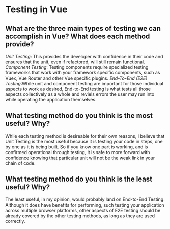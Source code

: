 # Testing in Vue

## What are the three main types of testing we can accomplish in Vue? What does each method provide?
<em>Unit Testing</em>: This provides the developer with confidence in their code and ensures that the unit, even if refactored, will still remain functional.
<em>Component Testing</em>: Testing components require specialized testing frameworks that work with your framework specific components, such as Vuex, Vue Router and other Vue specific plugins.
<em>End-To-End (E2E) Testing</em>:While unit and component testing are important for those individual aspects to work as desired, End-to-End testing is what tests all those aspects collectively as a whole and reviels errors the user may run into while operating the application themselves.

## What testing method do you think is the most useful? Why?
While each testing method is desireable for their own reasons, I believe that Unit Testing is the most useful because it is testing your code in steps, one by one as it is being built.  So if you know one part is working, and is confirmed operational through testing, it is safe to more forward with confidence knowing that particular unit will not be the weak link in your chain of code.

## What testing method do you think is the least useful? Why?
The least useful, in my opinion, would probably land on End-to-End Testing.  Although it does have benefits for performing, such testing your application across multiple browser platforms, other aspects of E2E testing should be already covered by the other testing methods, as long as they are used correctly.